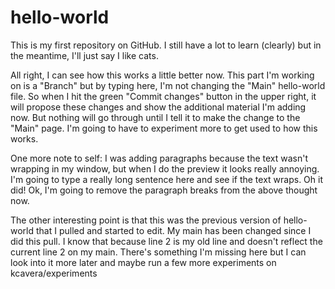 # hello-world
This is my first repository on GitHub.
I still have a lot to learn (clearly) but in the meantime, I'll just say I like cats. 

<p>All right, I can see how this works a little better now.  This part I'm working on is a "Branch" but by typing here, I'm not changing the "Main" hello-world file. So when I hit the green "Commit changes" button in the upper right, it will propose these changes and show the additional material I'm adding now. But nothing will go through until I tell it to make the change to the "Main" page.  I'm going to have to experiment more to get used to how this works.</p>

<p>One more note to self: I was adding paragraphs because the text wasn't wrapping in my window, but when I do the preview it looks really annoying.  I'm going to type a really long sentence here and see if the text wraps. Oh it did! Ok, I'm going to remove the paragraph breaks from the above thought now.</p>

The other interesting point is that this was the previous version of hello-world that I pulled and started to edit.  My main has been changed since I did this pull. I know that because line 2 is my old line and doesn't reflect the current line 2 on my main. There's something I'm missing here but I can look into it more later and maybe run a few more experiments on kcavera/experiments 
